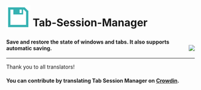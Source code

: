 # <sub><img src="/Tab-Session-Manager/icons/64.png"></sub> Tab-Session-Manager


#### Save and restore the state of windows and tabs. It also supports automatic saving. [<img align="right" src="https://addons.cdn.mozilla.net/static/img/addons-buttons/AMO-button_2.png">](https://addons.mozilla.org/firefox/addon/tab-session-manager/)
***
Thank you to all translators!  
#### You can contribute by translating Tab Session Manager on [Crowdin](https://crowdin.com/project/tab-session-manager).
